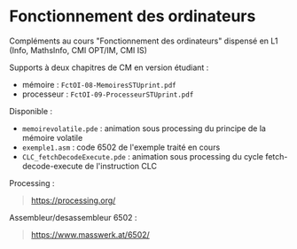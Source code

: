 # Fonctionnement des ordinateurs
Compléments au cours "Fonctionnement des ordinateurs" dispensé en L1 (Info, MathsInfo, CMI OPT/IM, CMI IS)

Supports à deux chapitres de CM en version étudiant :
- mémoire : `FctOI-08-MemoiresSTUprint.pdf`
- processeur : `FctOI-09-ProcesseurSTUprint.pdf`

Disponible :
- `memoirevolatile.pde` : animation sous processing du principe de la mémoire volatile
- `exemple1.asm` : code 6502 de l'exemple traité en cours
- `CLC_fetchDecodeExecute.pde` : animation sous processing du cycle fetch-decode-execute de l'instruction CLC

Processing :
>  https://processing.org/

Assembleur/desassembleur 6502 :
> https://www.masswerk.at/6502/

